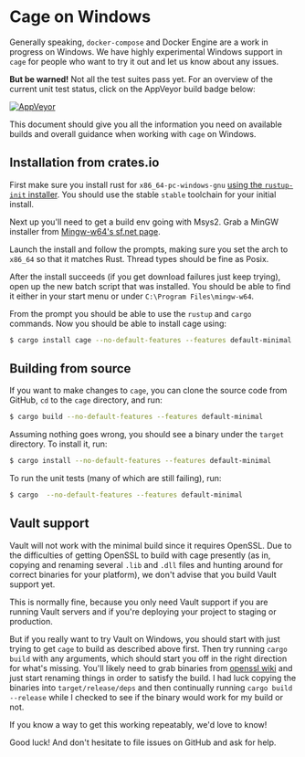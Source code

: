 # Cage on Windows

Generally speaking, `docker-compose` and Docker Engine are a work in
progress on Windows. We have highly experimental Windows support in `cage`
for people who want to try it out and let us know about any issues.

**But be warned!** Not all the test suites pass yet.  For an overview of
the current unit test status, click on the AppVeyor build badge below:

[![AppVeyor](https://img.shields.io/appveyor/ci/emk/cage.svg)](https://ci.appveyor.com/project/emk/cage)

This document should give you all the information you need on available
builds and overall guidance when working with `cage` on Windows.

## Installation from crates.io

First make sure you install rust for
`x86_64-pc-windows-gnu` [using the `rustup-init` installer][rustup].  You
should use the stable `stable` toolchain for your initial install.

Next up you'll need to get a build env going with Msys2. Grab a MinGW
installer from [Mingw-w64's sf.net page][mingw-w64 installer].

Launch the install and follow the prompts, making sure you set the arch to
`x86_64` so that it matches Rust. Thread types should be fine as Posix.

After the install succeeds (if you get download failures just keep trying),
open up the new batch script that was installed. You should be able to find
it either in your start menu or under `C:\Program Files\mingw-w64`.

From the prompt you should be able to use the `rustup` and `cargo`
commands.  Now you should be able to install cage using:

```sh
$ cargo install cage --no-default-features --features default-minimal
```

## Building from source

If you want to make changes to `cage`, you can clone the source code from
GitHub, `cd` to the `cage` directory, and run:

```sh
$ cargo build --no-default-features --features default-minimal
```

Assuming nothing goes wrong, you should see a binary under the `target`
directory.  To install it, run:

```sh
$ cargo install --no-default-features --features default-minimal
```

To run the unit tests (many of which are still failing), run:

```sh
$ cargo  --no-default-features --features default-minimal
```

## Vault support

Vault will not work with the minimal build since it requires OpenSSL.  Due
to the difficulties of getting OpenSSL to build with cage presently (as in,
copying and renaming several `.lib` and `.dll` files and hunting around for
correct binaries for your platform), we don't advise that you build Vault
support yet.

This is normally fine, because you only need Vault support if you are
running Vault servers and if you're deploying your project to staging or
production.

But if you really want to try Vault on Windows, you should start with just
trying to get `cage` to build as described above first.  Then try running
`cargo build` with any arguments, which should start you off in the right
direction for what's missing. You'll likely need to grab binaries
from [openssl wiki][] and just start renaming things in order to satisfy
the build. I had luck copying the binaries into `target/release/deps` and
then continually running `cargo build --release` while I checked to see if
the binary would work for my build or not.

If you know a way to get this working repeatably, we'd love to know!

Good luck! And don't hesitate to file issues on GitHub and ask for help.

[rustup]: https://www.rustup.rs/
[mingw-w64 installer]: https://sourceforge.net/projects/mingw-w64/files/Toolchains%20targetting%20Win32/Personal%20Builds/mingw-builds/installer/
[openssl wiki]: https://wiki.openssl.org/index.php/Binaries
